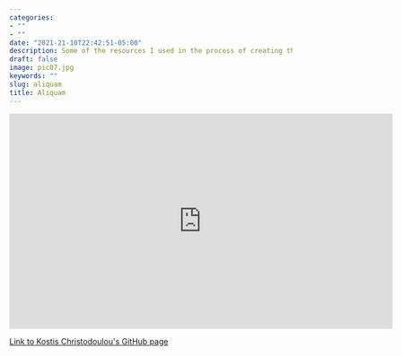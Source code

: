 ```yaml
---
categories:
- ""
- ""
date: "2021-21-10T22:42:51-05:00"
description: Some of the resources I used in the process of creating this website! 
draft: false
image: pic07.jpg
keywords: ""
slug: aliquam
title: Aliquam
---
```


<iframe width="683" height="384" src="https://www.youtube.com/embed/a2y8n9PbVXA" title="YouTube video player" frameborder="0" allow="accelerometer; autoplay; clipboard-write; encrypted-media; gyroscope; picture-in-picture" allowfullscreen></iframe>



[Link to Kostis Christodoulou's GitHub page](https://github.com/kostis-christodoulou/ca09.mfa2022/tree/master/website)
